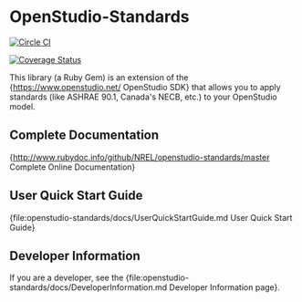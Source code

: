 # OpenStudio-Standards

[![Circle CI](https://circleci.com/gh/NREL/openstudio-standards/tree/master.svg?style=svg)](https://circleci.com/gh/NREL/openstudio-standards/tree/master)

[![Coverage Status](https://coveralls.io/repos/github/NREL/openstudio-standards/badge.svg?branch=master)](https://coveralls.io/github/NREL/openstudio-standards?branch=master)

This library (a Ruby Gem) is an extension of the {https://www.openstudio.net/ OpenStudio SDK} that allows you to apply standards (like ASHRAE 90.1, Canada's NECB, etc.) to your OpenStudio model.

## Complete Documentation

{http://www.rubydoc.info/github/NREL/openstudio-standards/master Complete Online Documentation} 

## User Quick Start Guide

{file:openstudio-standards/docs/UserQuickStartGuide.md User Quick Start Guide}

## Developer Information

If you are a developer, see the {file:openstudio-standards/docs/DeveloperInformation.md Developer Information page}.

